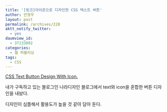 ```yaml
---
title: '[링크]아이콘으로 디자인한 CSS 텍스트 버튼'
author: 안형우
layout: post
permalink: /archives/228
aktt_notify_twitter:
  - yes
daumview_id:
  - 37133892
categories:
  - 웹 퍼블리싱
tags:
  - CSS
---
```

<a href="http://naradesign.net/wp/2010/01/15/1141/" target="_blank">CSS Text Button Design With Icon.</a>

내가 구독하고 있는 블로그인 나라디자인 블로그에서 text와 icon을 혼합한 버튼 디자인을 내놨다.

디자인이 심플해서 활용도가 높을 것 같아 담아 둔다.